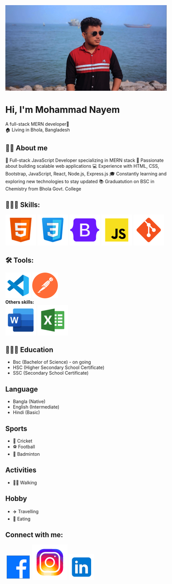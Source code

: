![Mohammad Nayem](./img/edited.png)
# Hi, I'm Mohammad Nayem
A full-stack MERN developer🌌 <br>
🏠 Living in Bhola, Bangladesh <br>
 ## 👨‍🏫 About me
 🌟 Full-stack JavaScript Developer specializing in MERN stack
🚀 Passionate about building scalable web applications
💻 Experience with HTML, CSS, Bootstrap, JavaScript, React, Node.js, Express.js
🎓 Constantly learning and exploring new technologies to stay updated
📚 Graduatution on BSC in Chemistry from Bhola Govt. College
 ## 👨🏽‍💻 Skills:
 ![HTML](./img/html.svg)
 ![CSS](./img/css.svg)
 ![CSS](./img/bootstrap.svg)
 ![Javascript](./img/js.svg)
 ![Git and Github](./img/git-icon.svg) <br>
 ## 🛠️ Tools:
  ![Vs Code](./img/vs-code.svg)
  ![Postman](./img/postman.svg) <br>
**Others skills:** <br>
![MS Office](./img/office.svg)
![MS Excel](./img/excel.svg)
## 👨🏻‍🎓 Education
* Bsc (Bachelor of Science) - on going
* HSC (Higher Secondary School Certificate)
* SSC (Secondary School Certificate)

## Language
* Bangla (Native)  
* English (Intermediate)
* Hindi (Basic)

## Sports
* 🏏 Cricket
* ⚽ Football
* 🏸 Badminton

## Activities
*  🚶‍♂️ Walking

## Hobby
* ✈️ Travelling
* 🍦 Eating

## Connect with me:
 <a href="https://www.facebook.com/nayemalways/" target="_blank"><img src="./img/fb.svg" alt="Facebook"></a>
 <a href="https://www.instagram.com/nayemalways/" target="_blank"><img src="./img/insta6.svg" alt="Instagram"></a>
 <a href="https://www.linkedin.com/in/nayemalways/" target="_blank"><img src="./img/linkedin.svg" alt="Linkedin"></a>


























